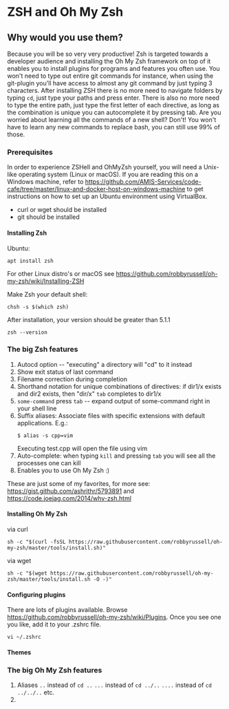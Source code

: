 # ZSH and Oh My Zsh

## Why would you use them?

Because you will be so very very productive! Zsh is targeted towards a developer audience and installing the Oh My Zsh framework on top of it enables you to install plugins for programs and features you often use. You won't need to type out entire git commands for instance, when using the git-plugin you'll have access to almost any git command by just typing 3 characters. After installing ZSH there is no more need to navigate folders by typing `cd`, just type your paths and press enter. There is also no more need to type the entire path, just type the first letter of each directive, as long as the combination is unique you can autocomplete it by pressing tab. Are you worried about learning all the commands of a new shell? Don't! You won't have to learn any new commands to replace bash, you can still use 99% of those.

### Prerequisites

In order to experience ZSHell and OhMyZsh yourself, you will need a Unix-like operating system (Linux or macOS). If you are reading this on a Windows machine, refer to https://github.com/AMIS-Services/code-cafe/tree/master/linux-and-docker-host-on-windows-machine to get instructions on how to set up an Ubuntu environment using VirtualBox.

- curl or wget should be installed
- git should be installed

#### Installing Zsh

Ubuntu:

```console
apt install zsh
```

For other Linux distro's or macOS see https://github.com/robbyrussell/oh-my-zsh/wiki/Installing-ZSH

Make Zsh your default shell:

```console
chsh -s $(which zsh)
```

After installation, your version should be greater than 5.1.1

```console
zsh --version
```

### The big Zsh features

1. Autocd option -- "executing" a directory will "cd" to it instead
2. Show exit status of last command
3. Filename correction during completion
4. Shorthand notation for unique combinations of directives: if dir1/x exists and dir2 exists, then "dir/x" `tab` completes to dir1/x
5. `some-command` press `tab` -- expand output of some-command right in your shell line
6. Suffix aliases: Associate files with specific extensions with default applications. E.g.:
   ```console
   $ alias -s cpp=vim
   ```
   Executing test.cpp will open the file using vim
7. Auto-complete: when typing `kill` and pressing `tab` you will see all the processes one can kill
8. Enables you to use Oh My Zsh :)

These are just some of my favorites, for more see:
https://gist.github.com/ashrithr/5793891 and https://code.joejag.com/2014/why-zsh.html

#### Installing Oh My Zsh

via curl

```console
sh -c "$(curl -fsSL https://raw.githubusercontent.com/robbyrussell/oh-my-zsh/master/tools/install.sh)"
```

via wget

```console
sh -c "$(wget https://raw.githubusercontent.com/robbyrussell/oh-my-zsh/master/tools/install.sh -O -)"
```

#### Configuring plugins

There are lots of plugins available. Browse https://github.com/robbyrussell/oh-my-zsh/wiki/Plugins. Once you see one you like, add it to your .zshrc file.

```console
vi ~/.zshrc
```

#### Themes

### The big Oh My Zsh features

1. Aliases
   `..` instead of `cd ..`
   `...` instead of `cd ../..`
   `....` instead of `cd ../../..`
   etc.
2.
